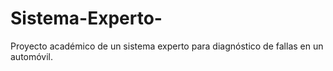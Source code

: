 # Sistema-Experto-
Proyecto académico de un sistema experto para diagnóstico de fallas en un automóvil.
